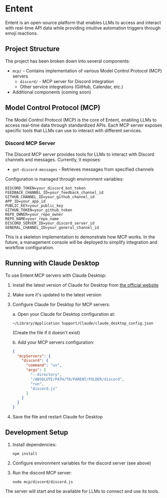 # Entent

Entent is an open-source platform that enables LLMs to access and interact with real-time API data while providing intuitive automation triggers through emoji reactions.

## Project Structure

The project has been broken down into several components:

- `mcp/` - Contains implementation of various Model Control Protocol (MCP) servers
  - `discord/` - MCP server for Discord integration
  - Other service integrations (GitHub, Calendar, etc.)
- Additional components (coming soon)

## Model Control Protocol (MCP)

The Model Control Protocol (MCP) is the core of Entent, enabling LLMs to access real-time data through standardized APIs. Each MCP server exposes specific tools that LLMs can use to interact with different services.

### Discord MCP Server

The Discord MCP server provides tools for LLMs to interact with Discord channels and messages. Currently, it exposes:

- `get-discord-messages` - Retrieves messages from specified channels

Configuration is managed through environment variables:
```
DISCORD_TOKEN=your_discord_bot_token
FEEDBACK_CHANNEL_ID=your_feedback_channel_id
GITHUB_CHANNEL_ID=your_github_channel_id
APP_ID=your_app_id
PUBLIC_KEY=your_public_key
GITHUB_TOKEN=your_github_token
REPO_OWNER=your_repo_owner
REPO_NAME=your_repo_name
DISCORD_SERVER_ID=your_discord_server_id
GENERAL_CHANNEL_ID=your_general_channel_id
```

This is a skeleton implementation to demonstrate how MCP works. In the future, a management console will be deployed to simplify integration and workflow configuration.

## Running with Claude Desktop

To use Entent MCP servers with Claude Desktop:

1. Install the latest version of Claude for Desktop from [the official website](https://claude.ai/desktop)
2. Make sure it's updated to the latest version
3. Configure Claude for Desktop for MCP servers:

   a. Open your Claude for Desktop configuration at:
   ```
   ~/Library/Application Support/Claude/claude_desktop_config.json
   ```
   (Create the file if it doesn't exist)

   b. Add your MCP servers configuration:
   ```json
   {
     "mcpServers": {
       "discord": {
         "command": "uv",
         "args": [
           "--directory",
           "/ABSOLUTE/PATH/TO/PARENT/FOLDER/discord",
           "run",
           "discord.js"
         ]
       }
     }
   }
   ```

4. Save the file and restart Claude for Desktop

## Development Setup

1. Install dependencies:
   ```
   npm install
   ```

2. Configure environment variables for the discord server (see above)

3. Run the discord MCP server:
   ```
   node mcp/discord/discord.js
   ```

The server will start and be available for LLMs to connect and use its tools.